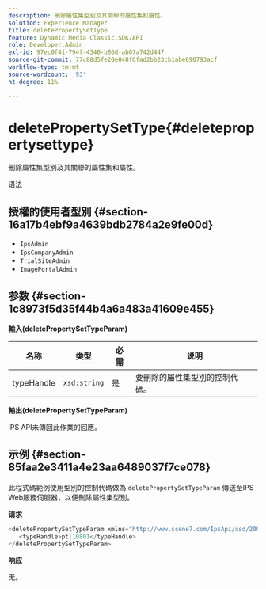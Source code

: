```yaml
---
description: 刪除屬性集型別及其關聯的屬性集和屬性。
solution: Experience Manager
title: deletePropertySetType
feature: Dynamic Media Classic,SDK/API
role: Developer,Admin
exl-id: 97ec0f41-794f-4340-b86d-ab07a742d447
source-git-commit: 77c88d5fe20e048f6fad2bb23cb1abe090793acf
workflow-type: tm+mt
source-wordcount: '93'
ht-degree: 11%

---
```


# deletePropertySetType{#deletepropertysettype}

刪除屬性集型別及其關聯的屬性集和屬性。

语法

## 授權的使用者型別 {#section-16a17b4ebf9a4639bdb2784a2e9fe00d}

* `IpsAdmin`
* `IpsCompanyAdmin`
* `TrialSiteAdmin`
* `ImagePortalAdmin`

## 参数 {#section-1c8973f5d35f44b4a6a483a41609e455}

**輸入(deletePropertySetTypeParam)**

| 名称 | 类型 | 必需 | 说明 |
|---|---|---|---|
| typeHandle | `xsd:string` | 是 | 要刪除的屬性集型別的控制代碼。 |

**輸出(deletePropertySetTypeParam)**

IPS API未傳回此作業的回應。

## 示例 {#section-85faa2e3411a4e23aa6489037f7ce078}

此程式碼範例使用型別的控制代碼做為 `deletePropertySetTypeParam` 傳送至IPS Web服務伺服器，以便刪除屬性集型別。

**请求**

```java
<deletePropertySetTypeParam xmlns="http://www.scene7.com/IpsApi/xsd/2008-01-15">
   <typeHandle>pt|10801</typeHandle>
</deletePropertySetTypeParam>
```

**响应**

无。

